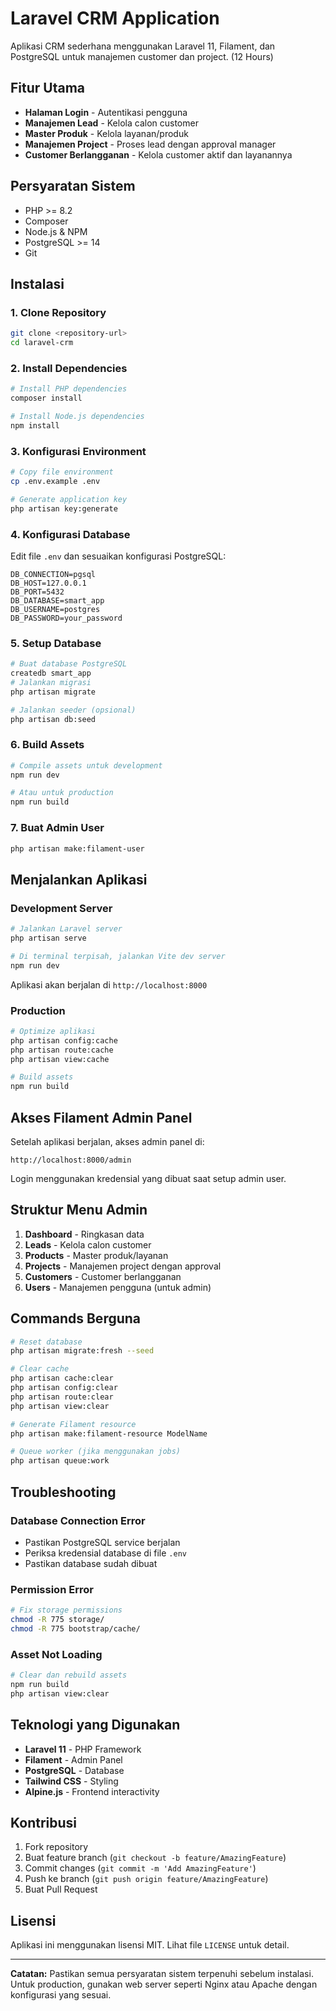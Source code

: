 # Laravel CRM Application

Aplikasi CRM sederhana menggunakan Laravel 11, Filament, dan PostgreSQL untuk manajemen customer dan project.
(12 Hours)

## Fitur Utama

- **Halaman Login** - Autentikasi pengguna
- **Manajemen Lead** - Kelola calon customer
- **Master Produk** - Kelola layanan/produk
- **Manajemen Project** - Proses lead dengan approval manager
- **Customer Berlangganan** - Kelola customer aktif dan layanannya

## Persyaratan Sistem

- PHP >= 8.2
- Composer
- Node.js & NPM
- PostgreSQL >= 14
- Git

## Instalasi

### 1. Clone Repository

```bash
git clone <repository-url>
cd laravel-crm
```

### 2. Install Dependencies

```bash
# Install PHP dependencies
composer install

# Install Node.js dependencies
npm install
```

### 3. Konfigurasi Environment

```bash
# Copy file environment
cp .env.example .env

# Generate application key
php artisan key:generate
```

### 4. Konfigurasi Database

Edit file `.env` dan sesuaikan konfigurasi PostgreSQL:

```env
DB_CONNECTION=pgsql
DB_HOST=127.0.0.1
DB_PORT=5432
DB_DATABASE=smart_app
DB_USERNAME=postgres
DB_PASSWORD=your_password
```

### 5. Setup Database

```bash
# Buat database PostgreSQL
createdb smart_app
# Jalankan migrasi
php artisan migrate

# Jalankan seeder (opsional)
php artisan db:seed
```

### 6. Build Assets

```bash
# Compile assets untuk development
npm run dev

# Atau untuk production
npm run build
```

### 7. Buat Admin User

```bash
php artisan make:filament-user
```

## Menjalankan Aplikasi

### Development Server

```bash
# Jalankan Laravel server
php artisan serve

# Di terminal terpisah, jalankan Vite dev server
npm run dev
```

Aplikasi akan berjalan di `http://localhost:8000`

### Production

```bash
# Optimize aplikasi
php artisan config:cache
php artisan route:cache
php artisan view:cache

# Build assets
npm run build
```

## Akses Filament Admin Panel

Setelah aplikasi berjalan, akses admin panel di:

```
http://localhost:8000/admin
```

Login menggunakan kredensial yang dibuat saat setup admin user.

## Struktur Menu Admin

1. **Dashboard** - Ringkasan data
2. **Leads** - Kelola calon customer
3. **Products** - Master produk/layanan
4. **Projects** - Manajemen project dengan approval
5. **Customers** - Customer berlangganan
6. **Users** - Manajemen pengguna (untuk admin)

## Commands Berguna

```bash
# Reset database
php artisan migrate:fresh --seed

# Clear cache
php artisan cache:clear
php artisan config:clear
php artisan route:clear
php artisan view:clear

# Generate Filament resource
php artisan make:filament-resource ModelName

# Queue worker (jika menggunakan jobs)
php artisan queue:work
```

## Troubleshooting

### Database Connection Error
- Pastikan PostgreSQL service berjalan
- Periksa kredensial database di file `.env`
- Pastikan database sudah dibuat

### Permission Error
```bash
# Fix storage permissions
chmod -R 775 storage/
chmod -R 775 bootstrap/cache/
```

### Asset Not Loading
```bash
# Clear dan rebuild assets
npm run build
php artisan view:clear
```

## Teknologi yang Digunakan

- **Laravel 11** - PHP Framework
- **Filament** - Admin Panel
- **PostgreSQL** - Database
- **Tailwind CSS** - Styling
- **Alpine.js** - Frontend interactivity

## Kontribusi

1. Fork repository
2. Buat feature branch (`git checkout -b feature/AmazingFeature`)
3. Commit changes (`git commit -m 'Add AmazingFeature'`)
4. Push ke branch (`git push origin feature/AmazingFeature`)
5. Buat Pull Request

## Lisensi

Aplikasi ini menggunakan lisensi MIT. Lihat file `LICENSE` untuk detail.

---

**Catatan:** Pastikan semua persyaratan sistem terpenuhi sebelum instalasi. Untuk production, gunakan web server seperti Nginx atau Apache dengan konfigurasi yang sesuai.
